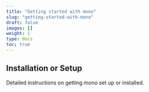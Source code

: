 ```yaml
---
title: "Getting started with mono"
slug: "getting-started-with-mono"
draft: false
images: []
weight: 1
type: docs
toc: true
---
```


## Installation or Setup
Detailed instructions on getting mono set up or installed.

